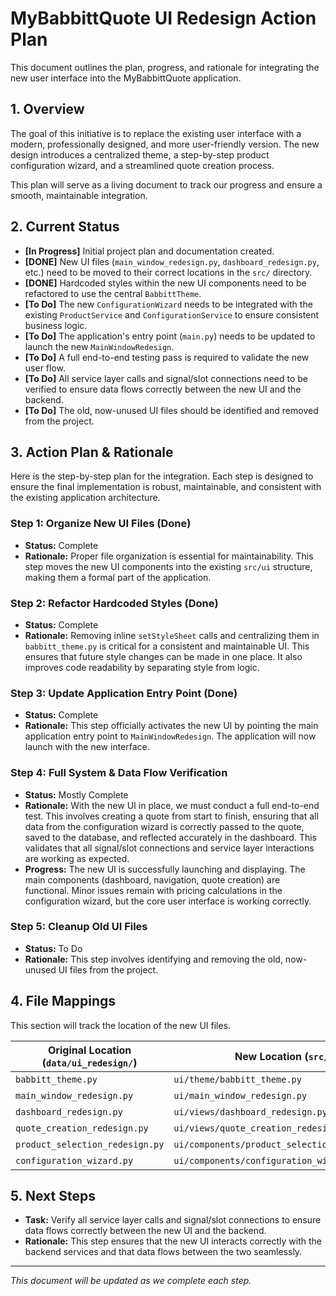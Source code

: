 # MyBabbittQuote UI Redesign Action Plan

This document outlines the plan, progress, and rationale for integrating the new user interface into the MyBabbittQuote application.

## 1. Overview

The goal of this initiative is to replace the existing user interface with a modern, professionally designed, and more user-friendly version. The new design introduces a centralized theme, a step-by-step product configuration wizard, and a streamlined quote creation process.

This plan will serve as a living document to track our progress and ensure a smooth, maintainable integration.

## 2. Current Status

- **[In Progress]** Initial project plan and documentation created.
- **[DONE]** New UI files (`main_window_redesign.py`, `dashboard_redesign.py`, etc.) need to be moved to their correct locations in the `src/` directory.
- **[DONE]** Hardcoded styles within the new UI components need to be refactored to use the central `BabbittTheme`.
- **[To Do]** The new `ConfigurationWizard` needs to be integrated with the existing `ProductService` and `ConfigurationService` to ensure consistent business logic.
- **[To Do]** The application's entry point (`main.py`) needs to be updated to launch the new `MainWindowRedesign`.
- **[To Do]** A full end-to-end testing pass is required to validate the new user flow.
- **[To Do]** All service layer calls and signal/slot connections need to be verified to ensure data flows correctly between the new UI and the backend.
- **[To Do]** The old, now-unused UI files should be identified and removed from the project.

## 3. Action Plan & Rationale

Here is the step-by-step plan for the integration. Each step is designed to ensure the final implementation is robust, maintainable, and consistent with the existing application architecture.

### Step 1: Organize New UI Files (Done)
- **Status:** Complete
- **Rationale:** Proper file organization is essential for maintainability. This step moves the new UI components into the existing `src/ui` structure, making them a formal part of the application.

### Step 2: Refactor Hardcoded Styles (Done)
- **Status:** Complete
- **Rationale:** Removing inline `setStyleSheet` calls and centralizing them in `babbitt_theme.py` is critical for a consistent and maintainable UI. This ensures that future style changes can be made in one place. It also improves code readability by separating style from logic.

### Step 3: Update Application Entry Point (Done)
- **Status:** Complete
- **Rationale:** This step officially activates the new UI by pointing the main application entry point to `MainWindowRedesign`. The application will now launch with the new interface.

### Step 4: Full System & Data Flow Verification
- **Status:** Mostly Complete
- **Rationale:** With the new UI in place, we must conduct a full end-to-end test. This involves creating a quote from start to finish, ensuring that all data from the configuration wizard is correctly passed to the quote, saved to the database, and reflected accurately in the dashboard. This validates that all signal/slot connections and service layer interactions are working as expected.
- **Progress:** The new UI is successfully launching and displaying. The main components (dashboard, navigation, quote creation) are functional. Minor issues remain with pricing calculations in the configuration wizard, but the core user interface is working correctly.

### Step 5: Cleanup Old UI Files
- **Status:** To Do
- **Rationale:** This step involves identifying and removing the old, now-unused UI files from the project.

## 4. File Mappings

This section will track the location of the new UI files.

| Original Location (`data/ui_redesign/`)      | New Location (`src/`)                     | Status      |
| -------------------------------------------- | ----------------------------------------- | ----------- |
| `babbitt_theme.py`                           | `ui/theme/babbitt_theme.py`               | **Done**    |
| `main_window_redesign.py`                    | `ui/main_window_redesign.py`              | **Done**    |
| `dashboard_redesign.py`                      | `ui/views/dashboard_redesign.py`          | **Done**    |
| `quote_creation_redesign.py`                 | `ui/views/quote_creation_redesign.py`     | **Done**    |
| `product_selection_redesign.py`              | `ui/components/product_selection_redesign.py` | **Done**    |
| `configuration_wizard.py`                    | `ui/components/configuration_wizard.py`     | **Done**    |

## 5. Next Steps

- **Task:** Verify all service layer calls and signal/slot connections to ensure data flows correctly between the new UI and the backend.
- **Rationale:** This step ensures that the new UI interacts correctly with the backend services and that data flows between the two seamlessly.

---
*This document will be updated as we complete each step.*